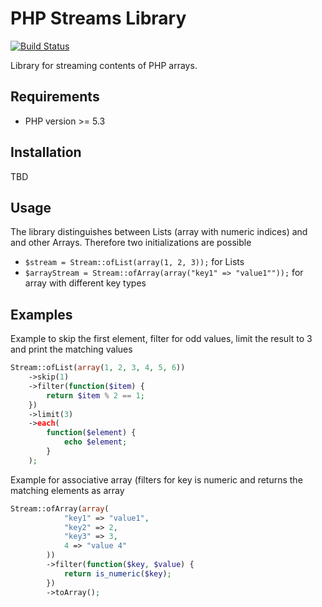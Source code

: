 # PHP Streams Library
[![Build Status](https://travis-ci.org/fetzi/php-streams.svg?branch=master)](https://travis-ci.org/fetzi/php-streams)

Library for streaming contents of PHP arrays.

## Requirements
* PHP version >= 5.3

## Installation
TBD

## Usage
The library distinguishes between Lists (array with numeric indices) and and other Arrays.
Therefore two initializations are possible

* `$stream = Stream::ofList(array(1, 2, 3));` for Lists
* `$arrayStream = Stream::ofArray(array("key1" => "value1""));` for array with different key types

## Examples

Example to skip the first element, filter for odd values, limit the result to 3 and print the matching values
```php
Stream::ofList(array(1, 2, 3, 4, 5, 6))
    ->skip(1)
    ->filter(function($item) {
        return $item % 2 == 1;
    })
    ->limit(3)
    ->each(
        function($element) {
            echo $element;
        }
    );
```

Example for associative array (filters for key is numeric and returns the matching elements as array
```php
Stream::ofArray(array(
            "key1" => "value1",
            "key2" => 2,
            "key3" => 3,
            4 => "value 4"
        ))
        ->filter(function($key, $value) {
            return is_numeric($key);
        })
        ->toArray();
```
